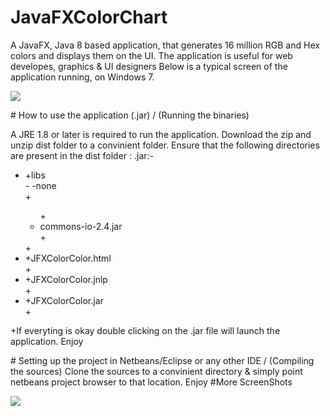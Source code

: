 # JavaFXColorChart
A JavaFX, Java 8 based application, that generates 16 million RGB and Hex colors and displays them on the UI. The application is useful for web developes, graphics &amp; UI designers 
Below is a typical screen of the application running, on Windows 7.
</p>
<p>
<img src="https://www.dropbox.com/s/doa6k315ibb1740/javacolorchart_shot_007.png?raw=1">
</p>
# How to use the application (.jar) / (Running the binaries)
<p>
A JRE 1.8 or later is required to run the application. Download the zip and unzip dist folder to a convinient folder. Ensure that the following directories are present in the dist folder : .jar:- 
   <ul>
     <li>+libs<br></li>
-      -none<br>
+    <ul>
+      <li>commons-io-2.4.jar</li>
+    </ul>
+    <li>+JFXColorColor.html</li>
+    <li>+JFXColorColor.jnlp</li>
+    <li>+JFXColorColor.jar</li>
+    </ul>
+If everyting is okay double clicking on the .jar file will launch the application. Enjoy
</p>
# Setting up the project in Netbeans/Eclipse or any other IDE / (Compiling the sources)
Clone the sources to a convinient directory & simply point netbeans project browser to that location. Enjoy
#More ScreenShots
<p>
<img src="https://www.dropbox.com/s/54rnkaxvt1zp3qk/color_shot_2.png?raw=1">
</p>
